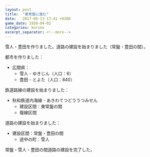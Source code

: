 ```yaml
---
layout: post
title:  "東常盤に進む"
date:   2017-06-13 17:41 +0200
game_date: 1920-04-02
categories: korino
excerpt_separator: <!--more-->
---
```


雪人・豊田を作りました。道路の建設を始まりました（常盤・豊田の間）。<!--more-->

都市を作りました：
  * 広間県：
    * 雪人 - ゆきじん（人口：6）
    * 豊田 - とよた（人口：840）

鉄道路線の建設を始まりました：
  * 秋和鉄道内海線 - あきわてつどううつみせん
    * 建設区間：東常盤の間
    * 複線区間

道路の建設を始まりました：
  * 建設区間：常盤・豊田の間
    * 途中の町：雪人

常盤・雪人・豊田の間道路の建設を完了した。
